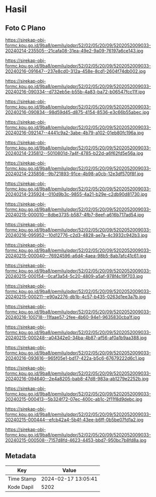 # Hasil

## Foto C Plano

https://sirekap-obj-formc.kpu.go.id/9ba8/pemilu/pdpr/52/02/05/20/09/5202052009033-20240214-235505--21cafa08-31ea-49e2-9a09-76197a6ce143.jpg

https://sirekap-obj-formc.kpu.go.id/9ba8/pemilu/pdpr/52/02/05/20/09/5202052009033-20240216-091647--237e8cd0-312a-458e-8cd1-2604f74db002.jpg

https://sirekap-obj-formc.kpu.go.id/9ba8/pemilu/pdpr/52/02/05/20/09/5202052009033-20240216-090334--d732eb5e-b55b-4a83-ba72-b06547fcc11f.jpg

https://sirekap-obj-formc.kpu.go.id/9ba8/pemilu/pdpr/52/02/05/20/09/5202052009033-20240216-090834--98d59d45-d875-4154-8536-e3c66b55abec.jpg

https://sirekap-obj-formc.kpu.go.id/9ba8/pemilu/pdpr/52/02/05/20/09/5202052009033-20240216-092147--4441c9a2-3abe-4b79-a102-01eb80fc196a.jpg

https://sirekap-obj-formc.kpu.go.id/9ba8/pemilu/pdpr/52/02/05/20/09/5202052009033-20240214-235812--5010801d-7a4f-4785-b22d-a6f62fd5e56a.jpg

https://sirekap-obj-formc.kpu.go.id/9ba8/pemilu/pdpr/52/02/05/20/09/5202052009033-20240214-235856--9b721893-91ce-4b98-a0cb-12e3df570f8f.jpg

https://sirekap-obj-formc.kpu.go.id/9ba8/pemilu/pdpr/52/02/05/20/09/5202052009033-20240214-235924--010d9b3c-9855-4a21-b29e-c2db90d81730.jpg

https://sirekap-obj-formc.kpu.go.id/9ba8/pemilu/pdpr/52/02/05/20/09/5202052009033-20240215-000010--8dbe3735-b587-4fb7-8eef-a616b717ad54.jpg

https://sirekap-obj-formc.kpu.go.id/9ba8/pemilu/pdpr/52/02/05/20/09/5202052009033-20240216-095952--10d12776-c2d3-4828-ae7a-4c3932c942b3.jpg

https://sirekap-obj-formc.kpu.go.id/9ba8/pemilu/pdpr/52/02/05/20/09/5202052009033-20240215-000040--76924596-a6d4-4aea-98b5-8ab7afc41c61.jpg

https://sirekap-obj-formc.kpu.go.id/9ba8/pemilu/pdpr/52/02/05/20/09/5202052009033-20240215-000154--0caf3a54-5c20-4809-a5af-978f4c19f703.jpg

https://sirekap-obj-formc.kpu.go.id/9ba8/pemilu/pdpr/52/02/05/20/09/5202052009033-20240215-000211--e90a2276-db1b-4c57-b435-0263d1ee3a7b.jpg

https://sirekap-obj-formc.kpu.go.id/9ba8/pemilu/pdpr/52/02/05/20/09/5202052009033-20240216-100718--11faae57-2fee-4b60-94e1-9635830cba1f.jpg

https://sirekap-obj-formc.kpu.go.id/9ba8/pemilu/pdpr/52/02/05/20/09/5202052009033-20240215-000248--a04342e0-34ba-4b87-af56-af0a1b9aa388.jpg

https://sirekap-obj-formc.kpu.go.id/9ba8/pemilu/pdpr/52/02/05/20/09/5202052009033-20240216-093616--965f05e1-bd17-422a-b5c6-67679222d6c1.jpg

https://sirekap-obj-formc.kpu.go.id/9ba8/pemilu/pdpr/52/02/05/20/09/5202052009033-20240216-094640--2e4a8205-bab8-47d8-983a-ab1279e2252b.jpg

https://sirekap-obj-formc.kpu.go.id/9ba8/pemilu/pdpr/52/02/05/20/09/5202052009033-20240215-000413--5b324f72-07ec-400c-ab1c-2f11f8d9debc.jpg

https://sirekap-obj-formc.kpu.go.id/9ba8/pemilu/pdpr/52/02/05/20/09/5202052009033-20240215-000444--efcb42a4-5b4f-43ee-b6ff-0b5be07fd1a2.jpg

https://sirekap-obj-formc.kpu.go.id/9ba8/pemilu/pdpr/52/02/05/20/09/5202052009033-20240215-000508--7157d8fd-4623-4453-bbd7-950bc7b8fd8a.jpg


## Metadata

| Key        | Value               |
| ---------- | ------------------- |
| Time Stamp | 2024-02-17 13:05:41 |
| Kode Dapil | 5202                |



